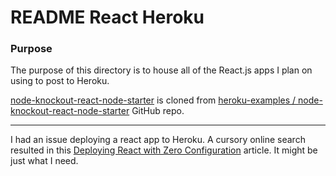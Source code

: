 # README React Heroku

### Purpose
The purpose of this directory is to house all of the React.js apps I plan on using to post to Heroku.

[node-knockout-react-node-starter](https://github.com/JamieBort/LearningDirectory/tree/master/Heroku/ReactHeroku/node-knockout-react-node-starter) is cloned from [heroku-examples / node-knockout-react-node-starter](https://github.com/heroku-examples/node-knockout-react-node-starter) GitHub repo.

---
I had an issue deploying a react app to Heroku. A cursory online search resulted in this [Deploying React with Zero Configuration](https://blog.heroku.com/deploying-react-with-zero-configuration) article. It might be just what I need.